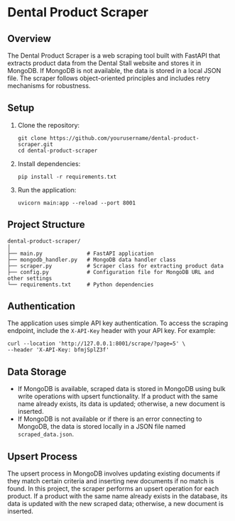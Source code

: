 <!DOCTYPE html>
<html lang="en">
<head>
  <meta charset="UTF-8">
  <meta name="viewport" content="width=device-width, initial-scale=1.0">
</head>
<body>
  <h1>Dental Product Scraper</h1>

  <h2>Overview</h2>
  <p>The Dental Product Scraper is a web scraping tool built with FastAPI that extracts product data from the Dental Stall website and stores it in MongoDB. If MongoDB is not available, the data is stored in a local JSON file. The scraper follows object-oriented principles and includes retry mechanisms for robustness.</p>

  <h2>Setup</h2>
  <ol>
    <li>Clone the repository:
      <pre><code>git clone https://github.com/yourusername/dental-product-scraper.git
cd dental-product-scraper</code></pre>
    </li>
    <li>Install dependencies:
      <pre><code>pip install -r requirements.txt</code></pre>
    </li>
    <li>Run the application:
      <pre><code>uvicorn main:app --reload --port 8001</code></pre>
    </li>
  </ol>

  <h2>Project Structure</h2>
  <pre><code>dental-product-scraper/
│
├── main.py              # FastAPI application
├── mongodb_handler.py   # MongoDB data handler class
├── scraper.py           # Scraper class for extracting product data
├── config.py            # Configuration file for MongoDB URL and other settings
└── requirements.txt     # Python dependencies
</code></pre>

  <h2>Authentication</h2>
  <p>The application uses simple API key authentication. To access the scraping endpoint, include the <code>X-API-Key</code> header with your API key. For example:</p>
  <pre><code>curl --location 'http://127.0.0.1:8001/scrape/?page=5' \
--header 'X-API-Key: bfmjSplZ3f'</code></pre>

  <h2>Data Storage</h2>
  <ul>
    <li>If MongoDB is available, scraped data is stored in MongoDB using bulk write operations with upsert functionality. If a product with the same name already exists, its data is updated; otherwise, a new document is inserted.</li>
    <li>If MongoDB is not available or if there is an error connecting to MongoDB, the data is stored locally in a JSON file named <code>scraped_data.json</code>.</li>
  </ul>

  <h2>Upsert Process</h2>
  <p>The upsert process in MongoDB involves updating existing documents if they match certain criteria and inserting new documents if no match is found. In this project, the scraper performs an upsert operation for each product. If a product with the same name already exists in the database, its data is updated with the new scraped data; otherwise, a new document is inserted.</p>
</body>
</html>

